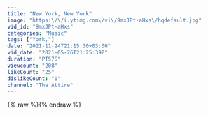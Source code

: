 ```yaml
---
title: "New York, New York"
image: "https:\/\/i.ytimg.com\/vi\/9mxJPt-aHxs\/hqdefault.jpg"
vid_id: "9mxJPt-aHxs"
categories: "Music"
tags: ["York,"]
date: "2021-11-24T21:15:30+03:00"
vid_date: "2021-05-26T21:25:39Z"
duration: "PT57S"
viewcount: "208"
likeCount: "25"
dislikeCount: "0"
channel: "The Attire"
---
```

{% raw %}{% endraw %}
